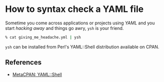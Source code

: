 # How to syntax check a YAML file

Sometime you come across applications or projects using *YAML* and you start _hacking away_ and things go awry, `ysh` is your friend.

```bash
% cat giving_me_headache.yml | ysh
```

`ysh` can be installed from Perl's YAML::Shell distribution available on CPAN.

## References

- [MetaCPAN: YAML::Shell](https://metacpan.org/pod/distribution/YAML-Shell/lib/YAML/Shell.pod)
